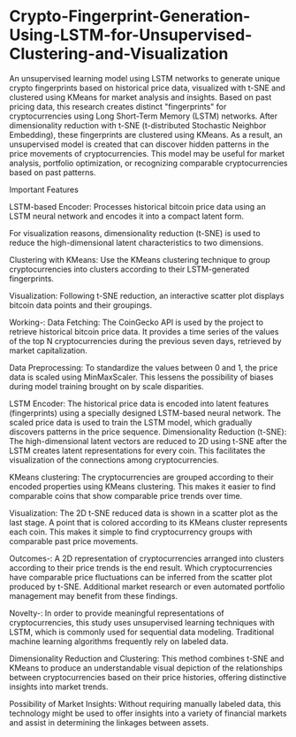 # Crypto-Fingerprint-Generation-Using-LSTM-for-Unsupervised-Clustering-and-Visualization
An unsupervised learning model using LSTM networks to generate unique crypto fingerprints based on historical price data, visualized with t-SNE and clustered using KMeans for market analysis and insights.
Based on past pricing data, this research creates distinct "fingerprints" for cryptocurrencies using Long Short-Term Memory (LSTM) networks. After dimensionality reduction with t-SNE (t-distributed Stochastic Neighbor Embedding), these fingerprints are clustered using KMeans. As a result, an unsupervised model is created that can discover hidden patterns in the price movements of cryptocurrencies. This model may be useful for market analysis, portfolio optimization, or recognizing comparable cryptocurrencies based on past patterns.

Important Features

LSTM-based Encoder: Processes historical bitcoin price data using an LSTM neural network and encodes it into a compact latent form.

For visualization reasons, dimensionality reduction (t-SNE) is used to reduce the high-dimensional latent characteristics to two dimensions.

Clustering with KMeans: Use the KMeans clustering technique to group cryptocurrencies into clusters according to their LSTM-generated fingerprints.

Visualization: Following t-SNE reduction, an interactive scatter plot displays bitcoin data points and their groupings.

Working-:
Data Fetching: The CoinGecko API is used by the project to retrieve historical bitcoin price data. It provides a time series of the values of the top N cryptocurrencies during the previous seven days, retrieved by market capitalization.

Data Preprocessing: To standardize the values between 0 and 1, the price data is scaled using MinMaxScaler. This lessens the possibility of biases during model training brought on by scale disparities.

LSTM Encoder: The historical price data is encoded into latent features (fingerprints) using a specially designed LSTM-based neural network. The scaled price data is used to train the LSTM model, which gradually discovers patterns in the price sequence.
Dimensionality Reduction (t-SNE): The high-dimensional latent vectors are reduced to 2D using t-SNE after the LSTM creates latent representations for every coin. This facilitates the visualization of the connections among cryptocurrencies.

KMeans clustering: The cryptocurrencies are grouped according to their encoded properties using KMeans clustering. This makes it easier to find comparable coins that show comparable price trends over time.

Visualization: The 2D t-SNE reduced data is shown in a scatter plot as the last stage. A point that is colored according to its KMeans cluster represents each coin. This makes it simple to find cryptocurrency groups with comparable past price movements.

Outcomes-:
A 2D representation of cryptocurrencies arranged into clusters according to their price trends is the end result. Which cryptocurrencies have comparable price fluctuations can be inferred from the scatter plot produced by t-SNE. Additional market research or even automated portfolio management may benefit from these findings.

Novelty-:
In order to provide meaningful representations of cryptocurrencies, this study uses unsupervised learning techniques with LSTM, which is commonly used for sequential data modeling. Traditional machine learning algorithms frequently rely on labeled data.

Dimensionality Reduction and Clustering: This method combines t-SNE and KMeans to produce an understandable visual depiction of the relationships between cryptocurrencies based on their price histories, offering distinctive insights into market trends.

Possibility of Market Insights: Without requiring manually labeled data, this technology might be used to offer insights into a variety of financial markets and assist in determining the linkages between assets.

